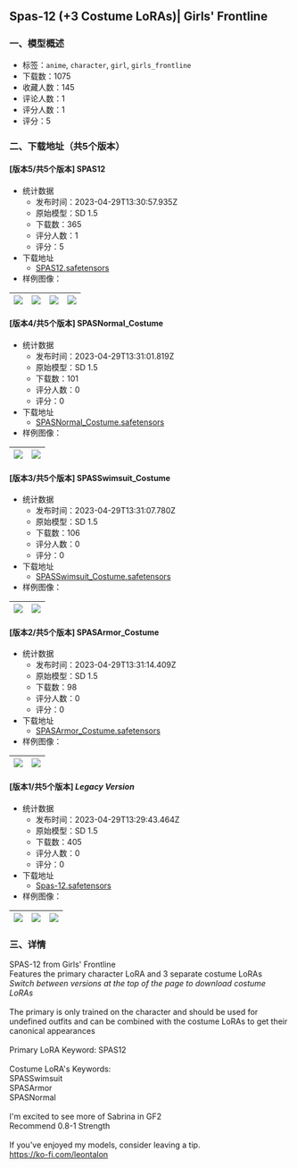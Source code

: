 ## Spas-12 (+3 Costume LoRAs)| Girls' Frontline
### 一、模型概述

- 标签：`anime`, `character`, `girl`, `girls_frontline`
- 下载数：1075
- 收藏人数：145
- 评论人数：1
- 评分人数：1
- 评分：5

### 二、下载地址（共5个版本）

#### [版本5/共5个版本] SPAS12

- 统计数据
  - 发布时间：2023-04-29T13:30:57.935Z
  - 原始模型：SD 1.5
  - 下载数：365
  - 评分人数：1
  - 评分：5
- 下载地址
  - [SPAS12.safetensors](https://civitai.com/api/download/models/58106)
- 样例图像：

| <img src="https://image.civitai.com/xG1nkqKTMzGDvpLrqFT7WA/5984f24e-3319-48b0-9d0d-d6df8b965e00/width=450/632024.jpeg" /> | <img src="https://image.civitai.com/xG1nkqKTMzGDvpLrqFT7WA/0a56be45-38ba-442f-4fa0-b9fbf809cb00/width=450/632021.jpeg" /> | <img src="https://image.civitai.com/xG1nkqKTMzGDvpLrqFT7WA/9f0cfb3f-5cef-4e97-00e1-130d8d451c00/width=450/632090.jpeg" /> | <img src="https://image.civitai.com/xG1nkqKTMzGDvpLrqFT7WA/d24b2ae7-b7bc-4ffa-203b-bdf2178a4c00/width=450/632020.jpeg" /> |
| ---- | ---- | ---- | ---- |

#### [版本4/共5个版本] SPASNormal_Costume

- 统计数据
  - 发布时间：2023-04-29T13:31:01.819Z
  - 原始模型：SD 1.5
  - 下载数：101
  - 评分人数：0
  - 评分：0
- 下载地址
  - [SPASNormal_Costume.safetensors](https://civitai.com/api/download/models/58121)
- 样例图像：

| <img src="https://image.civitai.com/xG1nkqKTMzGDvpLrqFT7WA/43d28b6f-2926-4528-4578-9a5f4c5d6400/width=450/632126.jpeg" /> | <img src="https://image.civitai.com/xG1nkqKTMzGDvpLrqFT7WA/894d2f47-30d2-4bba-efdb-bd85030e1800/width=450/632129.jpeg" /> |
| ---- | ---- |

#### [版本3/共5个版本] SPASSwimsuit_Costume

- 统计数据
  - 发布时间：2023-04-29T13:31:07.780Z
  - 原始模型：SD 1.5
  - 下载数：106
  - 评分人数：0
  - 评分：0
- 下载地址
  - [SPASSwimsuit_Costume.safetensors](https://civitai.com/api/download/models/58118)
- 样例图像：

| <img src="https://image.civitai.com/xG1nkqKTMzGDvpLrqFT7WA/f998ebed-ca2f-496b-3397-acaea71b5200/width=450/632110.jpeg" /> | <img src="https://image.civitai.com/xG1nkqKTMzGDvpLrqFT7WA/fbff30cc-1f0b-426a-304f-0a2ed49a0b00/width=450/632111.jpeg" /> |
| ---- | ---- |

#### [版本2/共5个版本] SPASArmor_Costume

- 统计数据
  - 发布时间：2023-04-29T13:31:14.409Z
  - 原始模型：SD 1.5
  - 下载数：98
  - 评分人数：0
  - 评分：0
- 下载地址
  - [SPASArmor_Costume.safetensors](https://civitai.com/api/download/models/58114)
- 样例图像：

| <img src="https://image.civitai.com/xG1nkqKTMzGDvpLrqFT7WA/56aebad9-6e24-452e-9cbb-2ca231ee1900/width=450/632052.jpeg" /> | <img src="https://image.civitai.com/xG1nkqKTMzGDvpLrqFT7WA/8975ba9c-312c-4243-f8bd-b3e07b319000/width=450/632058.jpeg" /> |
| ---- | ---- |

#### [版本1/共5个版本] *Legacy Version*

- 统计数据
  - 发布时间：2023-04-29T13:29:43.464Z
  - 原始模型：SD 1.5
  - 下载数：405
  - 评分人数：0
  - 评分：0
- 下载地址
  - [Spas-12.safetensors](https://civitai.com/api/download/models/12724)
- 样例图像：

| <img src="https://image.civitai.com/xG1nkqKTMzGDvpLrqFT7WA/47343a69-6111-478f-0017-90c1ddc28100/width=450/122830.jpeg" /> | <img src="https://image.civitai.com/xG1nkqKTMzGDvpLrqFT7WA/155f619e-960e-4b51-3937-82a510ce4600/width=450/122832.jpeg" /> | <img src="https://image.civitai.com/xG1nkqKTMzGDvpLrqFT7WA/fd7ee50d-84df-4c39-a41a-efe19ff17c00/width=450/122831.jpeg" /> |
| ---- | ---- | ---- |


### 三、详情
<p>SPAS-12 from Girls' Frontline<br />Features the primary character LoRA and 3 separate costume LoRAs<br /><em>Switch between versions at the top of the page to download costume LoRAs</em><br /><br />The primary is only trained on the character and should be used for undefined outfits and can be combined with the costume LoRAs to get their canonical appearances<br /><br />Primary LoRA Keyword: SPAS12<br /><br />Costume LoRA's Keywords:<br />SPASSwimsuit<br />SPASArmor<br />SPASNormal<br /><br />I'm excited to see more of Sabrina in GF2<br />Recommend 0.8-1 Strength<br /><br />If you've enjoyed my models, consider leaving a tip.<br /><a target="_blank" rel="ugc" href="https://ko-fi.com/leontalon">https://ko-fi.com/leontalon</a></p>